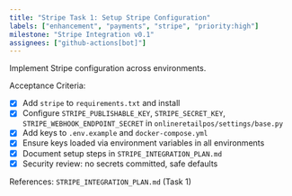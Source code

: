 ```yaml
---
title: "Stripe Task 1: Setup Stripe Configuration"
labels: ["enhancement", "payments", "stripe", "priority:high"]
milestone: "Stripe Integration v0.1"
assignees: ["github-actions[bot]"]
---
```


Implement Stripe configuration across environments.

Acceptance Criteria:
- [x] Add `stripe` to `requirements.txt` and install
- [x] Configure `STRIPE_PUBLISHABLE_KEY`, `STRIPE_SECRET_KEY`, `STRIPE_WEBHOOK_ENDPOINT_SECRET` in `onlineretailpos/settings/base.py`
- [x] Add keys to `.env.example` and `docker-compose.yml`
- [x] Ensure keys loaded via environment variables in all environments
- [x] Document setup steps in `STRIPE_INTEGRATION_PLAN.md`
- [x] Security review: no secrets committed, safe defaults

References: `STRIPE_INTEGRATION_PLAN.md` (Task 1)
